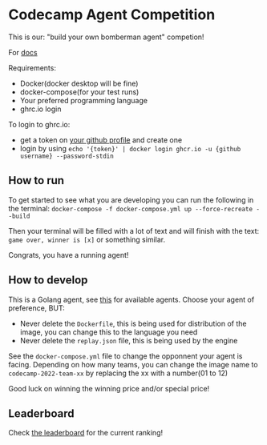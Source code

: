 # Codecamp Agent Competition

This is our: "build your own bomberman agent" competion!

For [docs](https://www.gocoder.one/docs)

Requirements:

- Docker(docker desktop will be fine)
- docker-compose(for your test runs)
- Your preferred programming language
- ghrc.io login

To login to ghrc.io:

- get a token on [your github profile](https://github.com/settings/tokens) and create one
- login by using `echo '{token}' | docker login ghcr.io -u {github username} --password-stdin`

## How to run

To get started to see what you are developing you can run the following in the terminal: `docker-compose -f docker-compose.yml up --force-recreate --build`

Then your terminal will be filled with a lot of text and will finish with the text: `game over, winner is [x]` or something similar.

Congrats, you have a running agent!

## How to develop

This is a Golang agent, see [this](https://github.com/CoderOneHQ/bomberland) for available agents.
Choose your agent of preference, BUT:

- Never delete the `Dockerfile`, this is being used for distribution of the image, you can change this to the language you need
- Never delete the `replay.json` file, this is being used by the engine

See the `docker-compose.yml` file to change the opponnent your agent is facing.
Depending on how many teams, you can change the image name to `codecamp-2022-team-xx` by replacing the xx with a number(01 to 12)

Good luck on winning the winning price and/or special price!

## Leaderboard

Check [the leaderboard](https://dataworkz-nl.github.io/codecamp-2022-ranking/) for the current ranking!
